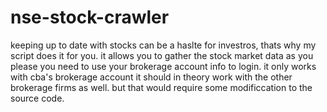 # nse-stock-crawler
keeping up to date with stocks can be a haslte for investros, thats why my script does it for you. it allows you to gather the stock market data as you please
you need to use your brokerage account info to login.
it only works with cba's brokerage account 
it should in theory work with the other brokerage firms as well. but that would require some modificcation to the source code.
